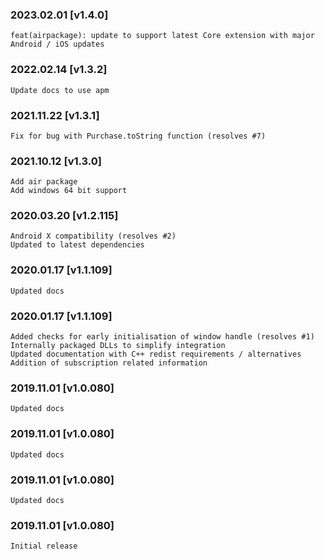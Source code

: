 ### 2023.02.01 [v1.4.0]

```
feat(airpackage): update to support latest Core extension with major Android / iOS updates
```

### 2022.02.14 [v1.3.2]

```
Update docs to use apm
```

### 2021.11.22 [v1.3.1]

```
Fix for bug with Purchase.toString function (resolves #7)
```

### 2021.10.12 [v1.3.0]

```
Add air package
Add windows 64 bit support
```



### 2020.03.20 [v1.2.115]

```
Android X compatibility (resolves #2)
Updated to latest dependencies
```


### 2020.01.17 [v1.1.109]

```
Updated docs
```


### 2020.01.17 [v1.1.109]

```
Added checks for early initialisation of window handle (resolves #1)
Internally packaged DLLs to simplify integration
Updated documentation with C++ redist requirements / alternatives
Addition of subscription related information
```


### 2019.11.01 [v1.0.080]

```
Updated docs
```


### 2019.11.01 [v1.0.080]

```
Updated docs
```


### 2019.11.01 [v1.0.080]

```
Updated docs
```


### 2019.11.01 [v1.0.080]

```
Initial release
```
